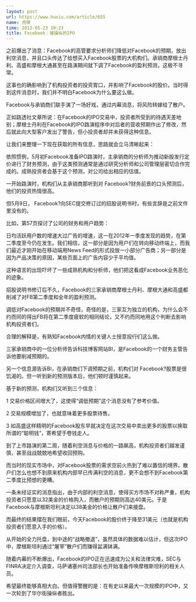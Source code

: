 ```yaml
---
layout: post
url: https://www.huxiu.com/article/655
name: 虎嗅
time: 2012-05-23 10:23
title: Facebook：被操纵的IPO
---
```

之前爆出了消息：Facebook的高管要求分析师们降低对Facebook的预期，放出利空消息，并且口头传达了给想买入Facebook股票的大机构们。承销商摩根士丹利、高盛和摩根大通甚至在路演期间就下调了Facebook的盈利预测，这极不寻常。

这事也的确影响到了机构投资者的投资胃口，并影响了Facebook的股价。当时得到这件消息时，我们并不明白Facebook为什么要这么做。

Facebook与承销商们联手演了一场好戏，通过内幕消息，将风险转嫁给了散户。

正如路透社文章所说：在Facebook的IPO交易中，投资者所受到的待遇天差地别；摩根士丹利在Facebook的IPO路演程序中对后者的营收预期作出了修改，然后就此向大型客户发出了警告，但小投资者却并未获得这种信息。

让我们来整理一下现在获取的所有信息，思路就会立马清晰起来：

依照惯例，5月初Facebook准备IPO路演时，主承销商的分析师为推动新股发行定价进行了财务预测，由于这类预测通常是通过研究分析师和公司管理层密切合作完成的。成熟投资者会基于这个预测，对公司给出相应的估值。

一开始路演时，机构们从主承销商那听到对 Facebook?财务前景的口头预测后，他们的投资热情很高。

但5月9日， Facebook?向SEC提交修订过的招股说明书时，有些言辞是之前文件里没有的。

比如，第57页探讨了公司的财务和用户趋势：

日均活跃用户数的增速大过广告的增速，这一在2012年一季度发现的趋势，在第二季度至今仍在发生。我们相信，这一部分是因为用户们在转向移动终端上，而我们最近才刚开始在移动端用News Feed的形式投放一小部分广告商；另一部分是因为产品决策的原因，某些页面上的广告内容少于平均值。

这种语言的出现吓坏了一些成熟机构和分析师，他们把这看成Facebook业务恶化的迹象。

招股说明书修订后不久，Facebook的三家承销商摩根士丹利、摩根大通和高盛都削减了对FB第二季度和全年的盈利预测。

调低对Facebook的预期并不奇怪，奇怪的是，三家互为独立的机构，为什么会不约而同的得出FB将在第二季度疲软的相同结论，又不约而同地用这个判断去影响机构投资者们。

合理的解释是，有熟知Facebook内情的关键人士授意投行们这么做。

三家承销商中的一位分析师告诉科技博客网站BI，是Facebook的一个财务主管告诉他要削减预期的。

另一个信息源告诉BI，在承销商们下调预期之前，机构们对 Facebook?股票是很饥渴的。但一听到新的预测版本后，他们顿时谨慎起来。

基于新的预测，机构们又听到三个信息：

1 交易价格区间增大了，这使得“调低预期”这个消息没有了参考价值。

2 交易规模增加了，也就意味着更多股票待售。

3 如高盛这样精明的Facebook股东早就决定在这次交易中卖出更多的股票以换取所谓的“聪明钱”，寄希望于卷钱走人。

到了上市路演的第二周，随着利空消息与价格的一路飙高，机构投资者们越发谨慎，甚至战战兢兢地希望收回预购。

而当时的现实市场中，对Facebook股票的需求空前火热到了难以置信的境界。散户们怎么也想不到原来机构内部早已传满利空的消息，更不会想不到Facebook第二季度比预想的更糟。

一条未经证实的消息指出，由于内部的利空消息，使得买方市场不对称严重，机构投资者只愿意以32美金的价格购入，而散户的预期则高达40美元。于是Facebook与摩根斯坦利决定以38美金的价格让散户们来接盘。

而最终的结果摆在我们眼前，今天Facebook的股价终于降至31美元（也就是机构投资者们愿意入手的价格）。

从开始的全力托盘，到中途的“战略撤退”，虽然具体的数据难以估计，但这次IPO中，摩根斯坦利通过“屠宰”散户们而赚得盆满钵满。

随着内幕的不断爆出，Facebook的IPO正在迅速成为公关和法律灾难，SEC与FINRA决定介入调查，马萨诸塞州司法部长也开始准备传唤摩根斯坦利的相关人员。

希望最终能够真相大白。但值得警醒的是：在有史以来最大一次规模的IPO中，又一次轮到了华尔街操纵者胜出。

